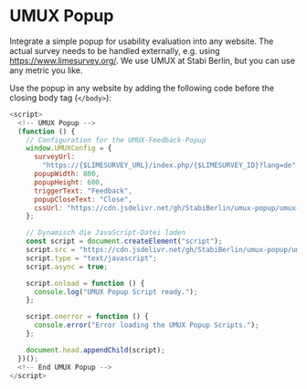 # UMUX Popup

Integrate a simple popup for usability evaluation into any website. The actual survey needs to be handled externally, e.g. using https://www.limesurvey.org/. We use UMUX at Stabi Berlin, but you can use any metric you like.

Use the popup in any website by adding the following code before the closing body tag (`</body>`):

```js
<script>
  <!-- UMUX Popup -->
  (function () {
    // Configuration for the UMUX-Feedback-Popup
    window.UMUXConfig = {
      surveyUrl:
        "https://{$LIMESURVEY_URL}/index.php/{$LIMESURVEY_ID}?lang=de",
      popupWidth: 800,
      popupHeight: 600,
      triggerText: "Feedback",
      popupCloseText: "Close",
      cssUrl: "https://cdn.jsdelivr.net/gh/StabiBerlin/umux-popup/umux-popup.css",
    };

    // Dynamisch die JavaScript-Datei laden
    const script = document.createElement("script");
    script.src = "https://cdn.jsdelivr.net/gh/StabiBerlin/umux-popup/umux-popup.js";
    script.type = "text/javascript";
    script.async = true;

    script.onload = function () {
      console.log("UMUX Popup Script ready.");
    };

    script.onerror = function () {
      console.error("Error loading the UMUX Popup Scripts.");
    };

    document.head.appendChild(script);
  })();
  <!-- End UMUX Popup -->
</script>
```
